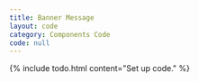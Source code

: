 ```yaml
---
title: Banner Message
layout: code
category: Components Code
code: null
---
```


{% include todo.html content="Set up code." %}
